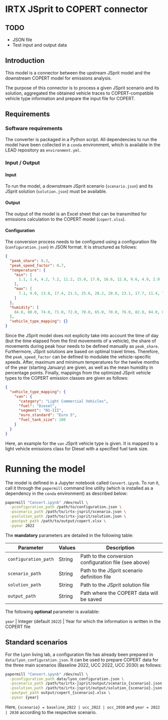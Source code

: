 # IRTX JSprit to COPERT connector

## TODO

- JSON file
- Test input and output data

## Introduction

This model is a connector between the upstream JSprit model and the downstream
COPERT model for emissions analysis.

The purpose of this connector is to process a given JSprit scenario and its
solution, aggregated the obtained vehicle traces to COPERT-compatible vehicle
type information and prepare the input file for COPERT.

## Requirements

### Software requirements

The converter is packaged in a Python script. All dependencies to run the model
have been collected in a `conda` environment, which is available in the LEAD
repository as `environment.yml`.

### Input / Output

#### Input

To run the model, a downstream JSprit scenario (`scenario.json`) and its JSprit
solution (`solution.json`) must be available.

#### Output

The output of the model is an Excel sheet that can be transmitted for emissions
calculation to the COPERT model (`copert.xlsx`).

#### Configuration

The conversion process needs to be configured using a configuration file (`configuration.json`)
in JSON format. It is structured as follows:

```json
{
  "peak_share": 0.3,
  "peak_speed_factor": 0.7,
  "temperature": {
    "min": [
      1.1, 1.4, 4.2, 7.2, 11.2, 15.0, 17.0, 16.6, 12.8, 9.6, 4.9, 2.0
    ],
    "max": [
      7.1, 9.0, 13.8, 17.4, 21.5, 25.6, 28.2, 28.0, 23.1, 17.7, 11.4, 7.7
    ]
  },
  "humidity": [
    84.0, 80.0, 74.0, 71.0, 72.0, 70.0, 65.0, 70.0, 76.0, 82.0, 84.0, 86.0
  ],
  "vehicle_type_mapping": {}
}
```

Since the JSprit model does not explicity take into account the time of day (but
the time elapsed from the first movements of a vehicle), the share of movements
during peak hour needs to be defined manually as `peak_share`. Furthermore, JSprit
solutions are based on optimal travel times. Therefore, the `peak_speed_factor`
can be defined to modulate the vehicle-specific speeds. After, maximum and
minimum temperatures for the twelve months of the year (starting January) are
given, as well as the mean humidity in percentage points. Finally, mappings from
the optimized JSprit vehicle types to the COPERT emission classes are given as
follows:

```json
{
  "vehicle_type_mapping": {
    "van": {
      "category": "Light Commercial Vehicles",
      "fuel": "Diesel",
      "segment": "N1-III",
      "euro_standard": "Euro 5",
      "fuel_tank_size": 100
    }
  }
}
```

Here, an example for the `van` JSprit vehicle type is given. It is mapped to a
light vehicle emissions class for Diesel with a specified fuel tank size.

# Running the model

The model is defined in a Jupyter notebook called `Convert.ipynb`. To run it,
call it through the `papermill` command line utility (which is installed as a
dependency in the `conda` environment) as described below:

```bash
papermill "Convert.ipynb" /dev/null \
  -pconfiguration_path /path/to/configuration.json \
  -pscenario_path /path/to/irtx-jsprit/scenario.json \
  -psolution_path /path/to/irtx-jsprit/solution.json \
  -poutput_path /path/to/output/copert.xlsx \
  -pyear 2022
```

The **mandatory** parameters are detailed in the following table:

Parameter             | Values                            | Description
---                   | ---                               | ---
`configuration_path`          | String                            | Path to the conversion configuration file (see above)
`scenario_path`          | String                            | Path to the JSprit scenario definition file
`solution_path`         | String                            | Path to the JSprit solution file
`output_path`         | String                            | Path where the COPERT data will be saved

The following **optional** parameter is available:

`year`     | Integer (default `2022`)                     | Year for which the information is written in the COPERT file

## Standard scenarios

For the Lyon living lab, a configuration file has already been prepared in
`data/lyon_configuration.json`. It can be used to prepare COPERT data for the
three main scenarios (Baseline 2022, UCC 2022, UCC 2030) as follows:

```bash
papermill "Convert.ipynb" /dev/null \
  -pconfiguration_path data/lyon_configuration.json \
  -pscenario_path /path/to/irtx-jsprit/output/scenario_{scenario}.json \
  -psolution_path /path/to/irtx-jsprit/output/solution_{scenario}.json \
  -poutput_path output/copert_{scenario}.xlsx \
  -pyear {year}
```

Here, `{scenario} = baseline_2022 | ucc_2022 | ucc_2030` and `year = 2022 | 2030`
according to the respective scenario.
